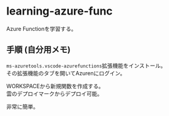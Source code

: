 # learning-azure-func

Azure Functionを学習する。  

## 手順 (自分用メモ)

`ms-azuretools.vscode-azurefunctions`拡張機能をインストール。  
その拡張機能のタブを開いてAzurenにログイン。  

WORKSPACEから新規関数を作成する。  
雲のデプロイマークからデプロイ可能。  

非常に簡単。  
